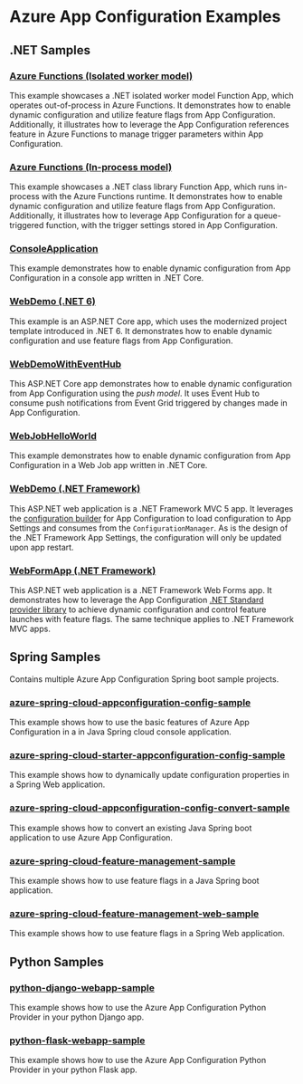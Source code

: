 # Azure App Configuration Examples

## .NET Samples

### [Azure Functions (Isolated worker model)](./DotNetCore/AzureFunctions/FunctionAppIsolated)

This example showcases a .NET isolated worker model Function App, which operates out-of-process in Azure Functions. It demonstrates how to enable dynamic configuration and utilize feature flags from App Configuration. Additionally, it illustrates how to leverage the App Configuration references feature in Azure Functions to manage trigger parameters within App Configuration.

### [Azure Functions (In-process model)](./DotNetCore/AzureFunctions/FunctionAppInProcess)

This example showcases a .NET class library Function App, which runs in-process with the Azure Functions runtime. It demonstrates how to enable dynamic configuration and utilize feature flags from App Configuration. Additionally, it illustrates how to leverage App Configuration for a queue-triggered function, with the trigger settings stored in App Configuration.

### [ConsoleApplication](./DotNetCore/ConsoleApplication)

This example demonstrates how to enable dynamic configuration from App Configuration in a console app written in .NET Core.

### [WebDemo (.NET 6)](./DotNetCore/WebDemoNet6)

This example is an ASP.NET Core app, which uses the modernized project template introduced in .NET 6. It demonstrates how to enable dynamic configuration and use feature flags from App Configuration.

### [WebDemoWithEventHub](./DotNetCore/WebDemoWithEventHub/WebDemoWithEventHub)

This ASP.NET Core app demonstrates how to enable dynamic configuration from App Configuration using the *push model*. It uses Event Hub to consume push notifications from Event Grid triggered by changes made in App Configuration.

### [WebJobHelloWorld](./DotNetCore/WebJobs/WebJobHelloWorld)

This example demonstrates how to enable dynamic configuration from App Configuration in a Web Job app written in .NET Core.

### [WebDemo (.NET Framework)](./DotNetFramework/WebDemo)

This ASP.NET web application is a .NET Framework MVC 5 app. It leverages the [configuration builder](https://www.nuget.org/packages/Microsoft.Configuration.ConfigurationBuilders.AzureAppConfiguration/) for App Configuration to load configuration to App Settings and consumes from the `ConfigurationManager`. As is the design of the .NET Framework App Settings, the configuration will only be updated upon app restart.

### [WebFormApp (.NET Framework)](./DotNetFramework/WebFormApp)

This ASP.NET web application is a .NET Framework Web Forms app. It demonstrates how to leverage the App Configuration [.NET Standard provider library](https://www.nuget.org/packages/Microsoft.Extensions.Configuration.AzureAppConfiguration/) to achieve dynamic configuration and control feature launches with feature flags. The same technique applies to .NET Framework MVC apps.

## Spring Samples

Contains multiple Azure App Configuration Spring boot sample projects.

### [azure-spring-cloud-appconfiguration-config-sample](https://github.com/Azure-Samples/azure-spring-boot-samples/tree/main/appconfiguration/azure-spring-cloud-appconfiguration-config/azure-spring-cloud-appconfiguration-config-sample)

This example shows how to use the basic features of Azure App Configuration in a in Java Spring cloud console application.

### [azure-spring-cloud-starter-appconfiguration-config-sample](https://github.com/Azure-Samples/azure-spring-boot-samples/tree/main/appconfiguration/azure-spring-cloud-starter-appconfiguration-config/azure-spring-cloud-starter-appconfiguration-config-sample)

This example shows how to dynamically update configuration properties in a Spring Web application.

### [azure-spring-cloud-appconfiguration-config-convert-sample](https://github.com/Azure-Samples/azure-spring-boot-samples/tree/main/appconfiguration/azure-spring-cloud-appconfiguration-config/azure-spring-cloud-appconfiguration-config-convert-sample)

This example shows how to convert an existing Java Spring boot application to use Azure App Configuration.

### [azure-spring-cloud-feature-management-sample](https://github.com/Azure-Samples/azure-spring-boot-samples/tree/main/appconfiguration/azure-spring-cloud-feature-management/azure-spring-cloud-feature-management-sample)

This example shows how to use feature flags in a Java Spring boot application.

### [azure-spring-cloud-feature-management-web-sample](https://github.com/Azure-Samples/azure-spring-boot-samples/tree/main/appconfiguration/azure-spring-cloud-feature-management-web/azure-spring-cloud-feature-management-web-sample)

This example shows how to use feature flags in a Spring Web application.

## Python Samples

### [python-django-webapp-sample](./Python/python-django-webapp-sample/)

This example shows how to use the Azure App Configuration Python Provider in your python Django app.

### [python-flask-webapp-sample](./Python/python-flask-webapp-sample/)

This example shows how to use the Azure App Configuration Python Provider in your python Flask app.